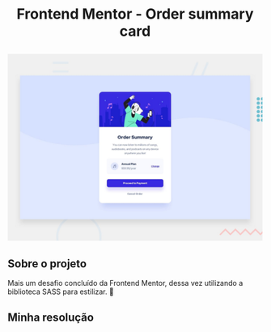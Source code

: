 # <p align=center>Frontend Mentor - Order summary card</p>

![Design preview for the Order summary card coding challenge](./design/desktop-preview.jpg)

## Sobre o projeto 

Mais um desafio concluído da Frontend Mentor, dessa vez utilizando a biblioteca SASS para estilizar. 🚀

## Minha resolução

